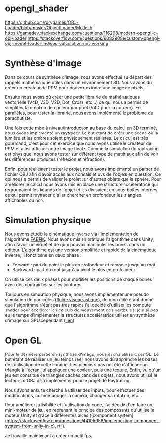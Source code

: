 # opengl_shader

https://github.com/rorygames/OBJ-Loader/blob/master/ObjectLoader/Model.h
https://gamedev.stackexchange.com/questions/116208/modern-opengl-c-obj-loader
https://stackoverflow.com/questions/60829086/custom-opengl-obj-model-loader-indices-calculation-not-working

# Synthèse d'image

Dans ce cours de synthèse d'image, nous avons effectué au départ des rappels mathématique utiles dans un environnement 3D. Nous avons dû créer un créateur de PPM pour pouvoir extraire une image de pixels. 

Ensuite nous avons dû créer une petite librairie de mathématiques vectorielle (V4D, V3D, V2D, Dot, Cross, etc…) ce qui nous a permis de simplifier la création de couleur par pixel (V4D pour la couleur). En parallèles, pour tester la librairie, nous avons implémenté le problème du parachutiste.

Une fois cette mise à niveau/introduction au base du calcul en 3D terminé, nous avons implémenté un raytracer. Le but étant de créer une scène où la lumière et les ombres soient physiquement réalistes. Le calcul est très gourmand, c'est pour cet exercice que nous avons utilisé le créateur de PPM et ainsi afficher notre image finale. Comme la simulation du raytracing est physique, nous avons tester sur différent type de matériaux afin de voir les différences produites (réflexion et réfraction).

Enfin, pour réellement tester le projet, nous avons implémenté un parser de fichier OBJ afin d'avoir accès aux normals et uvs de l'objets en question. Ce qui nous a permis de valider le projet sur d'autres objets que la sphère.
Pour améliorer le calcul nous avons mis en place une structure accélératrice qui regroupaient les bounds de l'objet et les divisaient en sous-boites internes, ce qui permit raytracer d'aller chercher en profondeur les triangles affichables ou non.


# Simulation physique

Nous avons étudié la cinématique inverse via l'implémentation de l'algorithme [FABRIK](http://andreasaristidou.com/publications/papers/FABRIK.pdf). Nous avons mis en pratique l'algorithme dans Unity, afin d'avoir un visuel et de quoi pouvoir manipuler les bones dans un editeur. L'algorithme est une version simplifiée et rapide de la cinématique inverse, il fonctionne en deux phase : 

- Forward : part du point le plus en profondeur et remonte jusqu'au root
- Backward : part du root jusqu'au point le plus en profondeur

On utilise ces deux phases pour modifier les positions de chaque bones avec des contraintes sur les jointures.

Toujours en simulation physique, nous avons implémenter une pseudo simulation de particules ([fluide viscoelastique](http://www.ligum.umontreal.ca/Clavet-2005-PVFS/pvfs.pdf)), de mon côté étant donné que l'algorithme n'était pas très rapide j'ai décidé d'utiliser les compute shader pour accélerer les calculs de mouvement des particules, je n'ai pas eu le temps d'implémenter la structures accélératrice utiliser en synthèse d'image sur GPU cependant ([lien](https://wickedengine.net/2018/05/21/scalabe-gpu-fluid-simulation/)).

# Open GL

Pour la dernière partie en synthèse d'image, nous avons utilisé OpenGL. Le but étant de réaliser un jeu temps réel, nous avons dû apprendre les bases de l'utilisation de cette librairie. Les premiers pas ont été d'afficher un triangle à l'écran, lui appliquer une couleur, puis une texture. Enfin, vu qu'un jeu est constitué de triangles cachés dans des objets, nous avons utilisé le lecteurs d'OBJ déjà implémenter pour le projet de Raytracing. 

Nous avons ensuite cherché à utiliser des inputs, pour effectuer des modifications, comme bouger la caméra, changer sa rotation, etc... 

Pour améliorer la lisibilité et l'utilisation du code, j'ai décidé d'en faire un mini-moteur de jeu, en reprenant le principe des composants qu'utilise le moteur Unity et grâce à différentes aides ([component system] (https://stackoverflow.com/questions/44105058/implementing-component-system-from-unity-in-c), [rtii](https://docs.microsoft.com/fr-fr/cpp/cpp/run-time-type-information?view=msvc-170)). 

Je travaille maintenant à créer un petit fps. 
